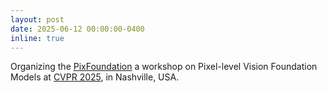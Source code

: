 ```yaml
---
layout: post
date: 2025-06-12 00:00:00-0400
inline: true
---
```


Organizing the <a href="https://sites.google.com/view/pixfoundation/">PixFoundation</a> a workshop on Pixel-level Vision Foundation Models at <a href="https://cvpr.thecvf.com/">CVPR 2025</a>, in Nashville, USA.